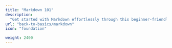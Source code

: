 ```yaml
---
title: "Markdown 101"
description:
  "Get started with Markdown effortlessly through this beginner-friendly guide."
url: "back-to-basics/markdown"
icon: "foundation"

weight: 2400
---
```

